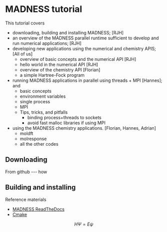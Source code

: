 # MADNESS tutorial

This tutorial covers
* downloading, building and installing MADNESS; [RJH]
* an overview of the MADNESS parallel runtime sufficient to develop and run numerical applications; [RJH]
* developing new applications using the numerical and chemistry APIS; [All of us]
  - overview of basic concepts and the numerical API [RJH]
  - hello world in the numerical API [RJH]
  - overview of the chemistry API [Florian]
  - a simple Hartree-Fock program
* running MADNESS applications in parallel using threads + MPI [Hannes]; and
  - basic concepts
  - environment variables
  - single process
  - MPI
  - Tips, tricks, and pitfalls
    - binding process+threads to sockets
    - avoid fast malloc libraries if using MPI
* using the MADNESS chemistry applications. [Florian, Hannes, Adrian]
  - moldft
  - molresponse
  - all the other codes

## Downloading

From github --- how

## Building and installing

Reference materials 
* [MADNESS ReadTheDocs](https://madness.readthedocs.io/en/latest/INSTALL.html)
* [Cmake](https://cmake.org/)


$$H \Psi = E \psi$$




